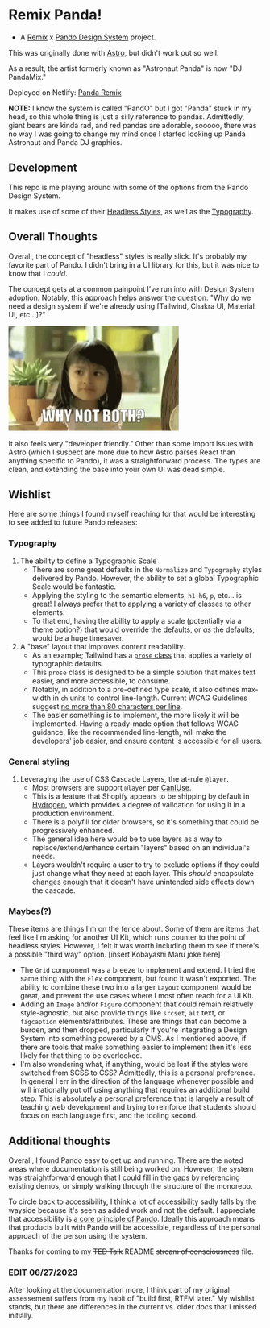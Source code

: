 # Remix Panda!

-   A [Remix](https://remix.run/docs) x [Pando Design System](https://design.pluralsight.com/) project.

This was originally done with [Astro](https://astro.build), but didn't work out so well.

As a result, the artist formerly known as "Astronaut Panda" is now "DJ PandaMix."

Deployed on Netlify: [Panda Remix](https://panda-remix.netlify.app/)

**NOTE:** I know the system is called "PandO" but I got "Panda" stuck in my head, so this whole thing is just a silly reference to pandas.
Admittedly, giant bears are kinda rad, and red pandas are adorable, sooooo, there was no way I was going to change my mind once I started looking up Panda Astronaut and Panda DJ graphics.

## Development

This repo is me playing around with some of the options from the Pando Design System.

It makes use of some of their [Headless Styles](https://design.pluralsight.com/docs/learn/get-started/installation/add-to-website#diving-deeper-with-headless-styles), as well as the [Typography](https://design.pluralsight.com/docs/learn/get-started/installation/add-to-website#step-2-add-the-normalize-reset).

## Overall Thoughts

Overall, the concept of "headless" styles is really slick. It's probably my favorite part of Pando. I didn't bring in a UI library for this, but it was nice to know that I _could_.

The concept gets at a common painpoint I've run into with Design System adoption. Notably, this approach helps answer the question: "Why do we need a design system if we're already using [Tailwind, Chakra UI, Material UI, etc...]?"

![Why Not Both?](https://github.com/seanrreid/remix-panda/blob/main/public/why-not-both-why-not.gif)

It also feels very "developer friendly." Other than some import issues with Astro (which I suspect are more due to how Astro parses React than anything specific to Pando), it was a straightforward process. The types are clean, and extending the base into your own UI was dead simple.

## Wishlist

Here are some things I found myself reaching for that would be interesting to see added to future Pando releases:

### Typography

1. The ability to define a Typographic Scale
    - There are some great defaults in the `Normalize` and `Typography` styles delivered by Pando. However, the ability to set a global Typographic Scale would be fantastic.
    - Applying the styling to the semantic elements, `h1-h6`, `p`, etc... is great! I always prefer that to applying a variety of classes to other elements.
    - To that end, having the ability to apply a scale (potentially via a theme option?) that would override the defaults, or _as_ the defaults, would be a huge timesaver.
2. A "base" layout that improves content readability.
    - As an example; Tailwind has a [`prose` class](https://tailwindcss.com/docs/typography-plugin) that applies a variety of typographic defaults.
    - This `prose` class is designed to be a simple solution that makes text easier, and more accessible, to consume.
    - Notably, in addition to a pre-defined type scale, it also defines max-width in `ch` units to control line-length.
      Current WCAG Guidelines suggest [no more than 80 characters per line](<https://www.w3.org/WAI/WCAG22/Understanding/visual-presentation.html#:~:text=Width%20is%20no%20more%20than%2080%20characters%20or%20glyphs%20(40%20if%20CJK).>).
    - The easier something is to implement, the more likely it will be implemented.
      Having a ready-made option that follows WCAG guidance, like the recommended line-length, will make the developers' job easier, and ensure content is accessible for all users.

### General styling

1. Leveraging the use of CSS Cascade Layers, the at-rule `@layer`.
    - Most browsers are support `@layer` per [CanIUse](https://caniuse.com/?search=%40layer).
    - This is a feature that Shopify appears to be shipping by default in [Hydrogen](https://github.com/Shopify/hydrogen), which provides a degree of validation for using it in a production environment.
    - There is a polyfill for older browsers, so it's something that could be progressively enhanced.
    - The general idea here would be to use layers as a way to replace/extend/enhance certain "layers" based on an individual's needs.
    - Layers wouldn't require a user to try to exclude options if they could just change what they need at each layer. This _should_ encapsulate changes enough that it doesn't have unintended side effects down the cascade.

### Maybes(?)

These items are things I'm on the fence about. Some of them are items that feel like I'm asking for another UI Kit, which runs counter to the point of headless styles.
However, I felt it was worth including them to see if there's a possible "third way" option. [insert Kobayashi Maru joke here]

-   The `Grid` component was a breeze to implement and extend. I tried the same thing with the `Flex` component, but found it wasn't exported.
    The ability to combine these two into a larger `Layout` component would be great, and prevent the use cases where I most often reach for a UI Kit.
-   Adding an `Image` and/or `Figure` component that could remain relatively style-agnostic, but also provide things like `srcset`, `alt` text, or `figcaption` elements/attributes.
    These are things that can become a burden, and then dropped, particularly if you're integrating a Design System into something powered by a CMS.
    As I mentioned above, if there are tools that make something easier to implement then it's less likely for that thing to be overlooked.
-   I'm also wondering what, if anything, would be lost if the styles were switched from SCSS to CSS? Admittedly, this is a personal preference.
    In general I err in the direction of the language whenever possible and will irrationally put off using anything that requires an additional build step.
    This is absolutely a personal preference that is largely a result of teaching web development and trying to reinforce that students should focus on each language first, and the tooling second.

## Additional thoughts

Overall, I found Pando easy to get up and running. There are the noted areas where documentation is still being worked on. However, the system was straightforward enough that I could fill in the gaps by referencing
existing demos, or simply walking through the structure of the monorepo.

To circle back to accessibility, I think a lot of accessibility sadly falls by the wayside because it's seen as added work and not the default. I appreciate that accessibility is [a core principle of Pando](https://design.pluralsight.com/docs/learn/about-pando/a11y). Ideally this approach means that products built with Pando will be accessible, regardless of the personal approach of the person using the system.

Thanks for coming to my ~~TED Talk~~ README ~~stream of consciousness~~ file.


### EDIT 06/27/2023

After looking at the documentation more, I think part of my original assessement suffers from my habit of "build first, RTFM later." My wishlist stands, but there are differences in the current vs. older docs that I missed initially.
